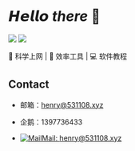 # 𝙃𝙚𝙡𝙡𝙤 _there_ 👋 

[![](https://img.shields.io/badge/-@henryard-%23181717?style=flat-square&logo=github)](https://github.com/henryard)
[![](https://img.shields.io/badge/-@henrytube-%231DA1F2?style=flat-square&logo=telegram&logoColor=ffffff)](https://t.me/henrytube)

🚀 科学上网 | 🍎 效率工具 | :computer: 软件教程

## Contact

- 邮箱：henry@531108.xyz
  
- 企鹅：1397736433

- [![Mail](https://static.is26.com/tmp/icons/gmail.svg)](mailto:henry@531108.xyz)[Mail: henry@531108.xyz](mailto:henry@531108.xyz)
